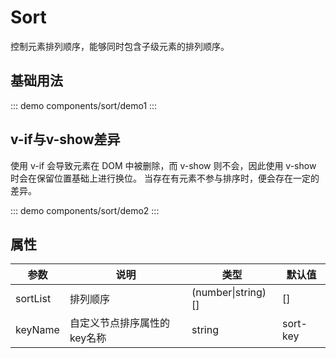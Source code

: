 # Sort

控制元素排列顺序，能够同时包含子级元素的排列顺序。

## 基础用法

::: demo
components/sort/demo1
:::

## v-if与v-show差异

使用 v-if 会导致元素在 DOM 中被删除，而 v-show 则不会，因此使用 v-show 时会在保留位置基础上进行换位。
当存在有元素不参与排序时，便会存在一定的差异。

::: demo
components/sort/demo2
:::

## 属性

| 参数     | 说明                        | 类型               | 默认值   |
| -------- | --------------------------- | ------------------ | -------- |
| sortList | 排列顺序                    | (number\|string)[] | []       |
| keyName  | 自定义节点排序属性的key名称 | string             | sort-key |
